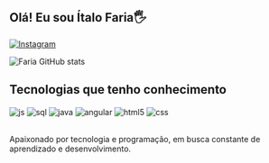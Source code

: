 ## Olá! Eu sou Ítalo Faria🖐️

[![Instagram](https://img.shields.io/badge/Instagram-E4405F?style=for-the-badge&logo=instagram&logoColor=white)](https://instagram.com/italogmfaria)


![Faria GitHub stats](https://github-readme-stats.vercel.app/api?username=italogmfaria&show_icons=true&theme=dracula&count_private=true)

## Tecnologias que tenho conhecimento

<div style="display: inline_block">
  <img align="center" alt="js" src="https://img.shields.io/badge/JavaScript-F7DF1E?style=for-the-badge&logo=javascript&logoColor=black" />
  <img align="center" alt="sql" src="https://img.shields.io/badge/SQL-4479A1?style=for-the-badge&logo=sql&logoColor=white" />
  <img align="center" alt="java" src="https://img.shields.io/badge/Java-ED8B00?style=for-the-badge&logo=openjdk&logoColor=white" />
  <img align="center" alt="angular" src="https://img.shields.io/badge/Angular-DD0031?style=for-the-badge&logo=angular&logoColor=white" />
  <img align="center" alt="html5" src="https://img.shields.io/badge/HTML5-E34F26?style=for-the-badge&logo=html5&logoColor=white" />
  <img align="center" alt="css" src="https://img.shields.io/badge/CSS3-1572B6?style=for-the-badge&logo=css3&logoColor=white" />

</div><br/>

Apaixonado por tecnologia e programação, em busca constante de aprendizado e desenvolvimento.


